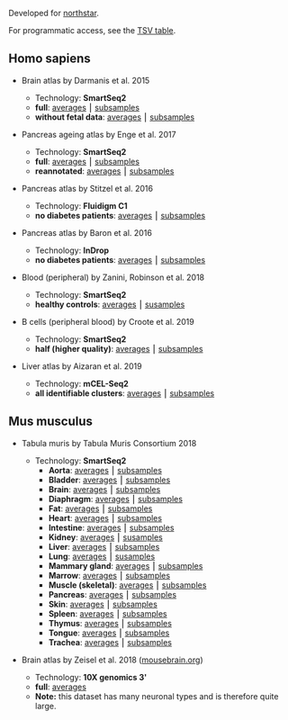 Developed for [northstar](https://github.com/iosonofabio/northstar).

For programmatic access, see the [TSV table](https://github.com/iosonofabio/atlas_landmarks/raw/master/table.tsv).

## Homo sapiens
- Brain atlas by Darmanis et al. 2015
  - Technology: **SmartSeq2**
  - **full**: [averages](https://github.com/iosonofabio/atlas_landmarks/raw/master/data/averages/Darmanis_2015.loom) ⎮ [subsamples](https://github.com/iosonofabio/atlas_landmarks/raw/master/data/subsamples/Darmanis_2015.loom)
  - **without fetal data**: [averages](https://github.com/iosonofabio/atlas_landmarks/raw/master/data/averages/Darmanis_2015_nofetal.loom) ⎮ [subsamples](https://github.com/iosonofabio/atlas_landmarks/raw/master/data/subsamples/Darmanis_2015_nofetal.loom)

- Pancreas ageing atlas by Enge et al. 2017
  - Technology: **SmartSeq2**
  - **full**: [averages](https://github.com/iosonofabio/atlas_landmarks/raw/master/data/averages/Enge_2017.loom) ⎮ [subsamples](https://github.com/iosonofabio/atlas_landmarks/raw/master/data/subsamples/Enge_2017.loom)
  - **reannotated**: [averages](https://github.com/iosonofabio/atlas_landmarks/raw/master/data/averages/Enge_2017_manual_reannotation.loom) ⎮ [subsamples](https://github.com/iosonofabio/atlas_averages/raw/master/data/subsamples/Enge_2017_manual_reannotation.loom)

- Pancreas atlas by Stitzel et al. 2016
  - Technology: **Fluidigm C1**
  - **no diabetes patients**: [averages](https://github.com/iosonofabio/atlas_landmarks/raw/master/data/averages/Stitzel_2016.loom) ⎮ [subsamples](https://github.com/iosonofabio/atlas_landmarks/raw/master/data/subsamples/Stitzel_2016.loom)

- Pancreas atlas by Baron et al. 2016
  - Technology: **InDrop**
  - **no diabetes patients**: [averages](https://github.com/iosonofabio/atlas_landmarks/raw/master/data/averages/Baron_2016.loom) ⎮ [subsamples](https://github.com/iosonofabio/atlas_landmarks/raw/master/data/subsamples/Baron_2016.loom)

- Blood (peripheral) by Zanini, Robinson et al. 2018
  - Technology: **SmartSeq2**
  - **healthy controls**: [averages](https://github.com/iosonofabio/atlas_ladmarks/raw/master/data/averages/Zanini_2018.loom) ⎮ [susamples](https://github.com/iosonofabio/atlas_landmarks/raw/master/data/subsamples/Zanini_2018.loom)

- B cells (peripheral blood) by Croote et al. 2019
  - Technology: **SmartSeq2**
  - **half (higher quality)**: [averages](https://github.com/iosonofabio/atlas_landmarks/raw/master/data/averages/Croote_2018.loom) ⎮ [subsamples](https://github.com/iosonofabio/atlas_landmarks/raw/master/data/subsamples/Croote_2018.loom)

- Liver atlas by Aizaran et al. 2019
  - Technology: **mCEL-Seq2**
  - **all identifiable clusters**: [averages](https://github.com/iosonofabio/atlas_landmarks/raw/master/data/averages/Aizaran_2019.loom) ⎮ [subsamples](https://github.com/iosonofabio/atlas_landmarks/raw/master/data/subsamples/Aizaran_2019.loom)
  
## Mus musculus
- Tabula muris by Tabula Muris Consortium 2018
  - Technology: **SmartSeq2**
    - **Aorta**: [averages](https://github.com/iosonofabio/atlas_landmarks/raw/master/data/averages/Tabula_muris_2018_FACS_aorta.loom) ⎮ [subsamples](https://github.com/iosonofabio/atlas_landmarks/raw/master/data/subsamples/Tabula_muris_2018_FACS_aorta.loom)
    - **Bladder**: [averages](https://github.com/iosonofabio/atlas_landmarks/raw/master/data/averages/Tabula_muris_2018_FACS_bladder.loom) ⎮ [subsamples](https://github.com/iosonofabio/atlas_landmarks/raw/master/data/subsamples/Tabula_muris_2018_FACS_bladder.loom)
    - **Brain**: [averages](https://github.com/iosonofabio/atlas_landmarks/raw/master/data/averages/Tabula_muris_2018_FACS_brain.loom) ⎮ [subsamples](https://github.com/iosonofabio/atlas_landmarks/raw/master/data/subsamples/Tabula_muris_2018_FACS_brain.loom)
    - **Diaphragm**: [averages](https://github.com/iosonofabio/atlas_landmarks/raw/master/data/averages/Tabula_muris_2018_FACS_diaphragm.loom) ⎮ [subsamples](https://github.com/iosonofabio/atlas_landmarks/raw/master/data/subsamples/Tabula_muris_2018_FACS_diaphragm.loom)
    - **Fat**: [averages](https://github.com/iosonofabio/atlas_landmarks/raw/master/data/averages/Tabula_muris_2018_FACS_fat.loom) ⎮ [subsamples](https://github.com/iosonofabio/atlas_landmarks/raw/master/data/subsamples/Tabula_muris_2018_FACS_fat.loom)
    - **Heart**: [averages](https://github.com/iosonofabio/atlas_landmarks/raw/master/data/averages/Tabula_muris_2018_FACS_heart.loom) ⎮ [subsamples](https://github.com/iosonofabio/atlas_landmarks/raw/master/data/subsamples/Tabula_muris_2018_FACS_heart.loom)
    - **Intestine**: [averages](https://github.com/iosonofabio/atlas_landmarks/raw/master/data/averages/Tabula_muris_2018_FACS_intestine.loom) ⎮ [subsamples](https://github.com/iosonofabio/atlas_landmarks/raw/master/data/subsamples/Tabula_muris_2018_FACS_intestine.loom)
    - **Kidney**: [averages](https://github.com/iosonofabio/atlas_landmarks/raw/master/data/averages/Tabula_muris_2018_FACS_kidney.loom) ⎮ [susamples](https://github.com/iosonofabio/atlas_landmarks/raw/master/data/subsamples/Tabula_muris_2018_FACS_kidney.loom)
    - **Liver**: [averages](https://github.com/iosonofabio/atlas_landmarks/raw/master/data/averages/Tabula_muris_2018_FACS_liver.loom) ⎮ [subsamples](https://github.com/iosonofabio/atlas_landmarks/raw/master/data/subsamples/Tabula_muris_2018_FACS_liver.loom)
    - **Lung**: [averages](https://github.com/iosonofabio/atlas_landmarks/raw/master/data/averages/Tabula_muris_2018_FACS_lung.loom) ⎮ [susamples](https://github.com/iosonofabio/atlas_landmarks/raw/master/data/subsamples/Tabula_muris_2018_FACS_lung.loom)
    - **Mammary gland**: [averages](https://github.com/iosonofabio/atlas_landmarks/raw/master/data/averages/Tabula_muris_2018_FACS_mammary_gland.loom) ⎮ [subsamples](https://github.com/iosonofabio/atlas_landmarks/raw/master/data/subsamples/Tabula_muris_2018_FACS_mammary_gland.loom)
    - **Marrow**: [averages](https://github.com/iosonofabio/atlas_landmarks/raw/master/data/averages/Tabula_muris_2018_FACS_marrow.loom) ⎮ [subsamples](https://github.com/iosonofabio/atlas_landmarks/raw/master/data/subsamples/Tabula_muris_2018_FACS_marrow.loom)
    - **Muscle (skeletal)**: [averages](https://github.com/iosonofabio/atlas_landmarks/raw/master/data/averages/Tabula_muris_2018_FACS_muscle.loom) ⎮ [subsamples](https://github.com/iosonofabio/atlas_landmarks/raw/master/data/subsamples/Tabula_muris_2018_FACS_muscle.loom)
    - **Pancreas**: [averages](https://github.com/iosonofabio/atlas_landmarks/raw/master/data/averages/Tabula_muris_2018_FACS_pancreas.loom) ⎮ [subsamples](https://github.com/iosonofabio/atlas_landmarks/raw/master/data/subsamples/Tabula_muris_2018_FACS_pancreas.loom)
    - **Skin**: [averages](https://github.com/iosonofabio/atlas_landmarks/raw/master/data/averages/Tabula_muris_2018_FACS_skin.loom) ⎮ [subsamples](https://github.com/iosonofabio/atlas_landmarks/raw/master/data/subsample/Tabula_muris_2018_FACS_skin.loom)
    - **Spleen**: [averages](https://github.com/iosonofabio/atlas_landmarks/raw/master/data/averages/Tabula_muris_2018_FACS_spleen.loom) ⎮ [subsamples](https://github.com/iosonofabio/atlas_landmarks/raw/master/data/subsamples/Tabula_muris_2018_FACS_spleen.loom)
    - **Thymus**: [averages](https://github.com/iosonofabio/atlas_landmarks/raw/master/data/averages/Tabula_muris_2018_FACS_thymus.loom) ⎮ [subsamples](https://github.com/iosonofabio/atlas_landmarks/raw/master/data/subsamples/Tabula_muris_2018_FACS_thymus.loom)
    - **Tongue**: [averages](https://github.com/iosonofabio/atlas_landmarks/raw/master/data/averages/Tabula_muris_2018_FACS_tongue.loom) ⎮ [subsamples](https://github.com/iosonofabio/atlas_landmarks/raw/master/data/subsamples/Tabula_muris_2018_FACS_tongue.loom)
    - **Trachea**: [averages](https://github.com/iosonofabio/atlas_landmarks/raw/master/data/averages/Tabula_muris_2018_FACS_trachea.loom) ⎮ [subsamples](https://github.com/iosonofabio/atlas_landmarks/raw/master/data/subsamples/Tabula_muris_2018_FACS_trachea.loom)

- Brain atlas by Zeisel et al. 2018 ([mousebrain.org](http://www.mousebrain.org))
  - Technology: **10X genomics 3'**
  - **full**: [averages](https://storage.googleapis.com/linnarsson-lab-loom/l5_all.agg.loom)
  - **Note:** this dataset has many neuronal types and is therefore quite large.
